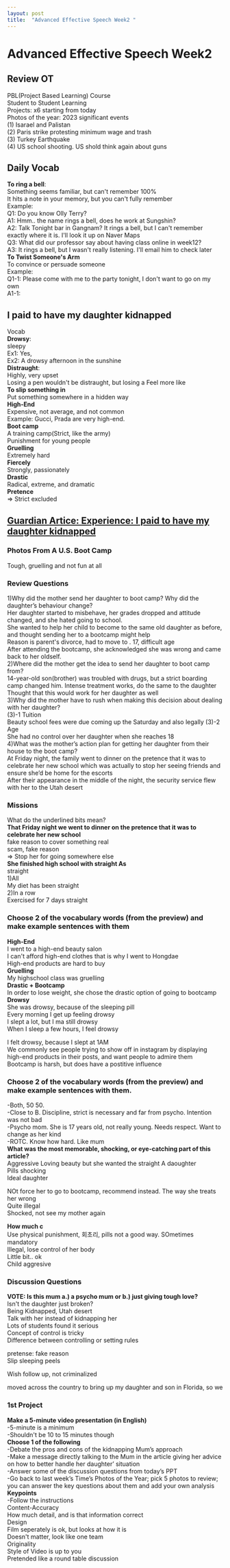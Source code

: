 ```yaml
---
layout: post
title:  "Advanced Effective Speech Week2 "
---
```


# Advanced Effective Speech Week2
## Review OT
PBL(Project Based Learning) Course <br/>
Student to Student Learning <br/>
Projects: x6 starting from today <br/>
Photos of the year: 
2023 significant events <br/>
(1) Isarael and Palistan <br/>
(2) Paris strike protesting minimum wage and trash<br/>
(3) Turkey Earthquake <br/>
(4) US school shooting. US shold think again about guns <br/>

## Daily Vocab
**To ring a bell**: <br/>
Something seems familiar, but can't remember 100% <br/>
It hits a note in your memory, but you can't fully remember <br/>
Example: <br/> 
Q1: Do you know Olly Terry? <br/>
A1: Hmm.. the name rings a bell, does he work at Sungshin? <br/>
A2: Talk Tonight bar in Gangnam? It rings a bell, but I can't remember exactly where it is. I'll look it up on Naver Maps <br/>
Q3: What did our professor say about having class online in week12?  <br/>
A3: It rings a bell, but I wasn't really listening. I'll email him to check later <br/>
**To Twist Someone's Arm** <br/>
To convince or persuade someone <br/>
Example: <br/> 
Q1-1: Please come with me to the party tonight, I don't want to go on my own <br/>
A1-1: 
## I paid to have my daughter kidnapped
Vocab <br/>
**Drowsy**: <br/>
sleepy <br/>
Ex1: Yes, <br/>
Ex2: A drowsy afternoon in the sunshine <br/>
**Distraught**: <br/>
Highly, very upset <br/>
Losing a pen wouldn't be distraught, but losing a Feel more like <br/>
**To slip something in** <br/>
Put something somewhere in a hidden way <br/>
**High-End** <br/>
Expensive, not average, and not common <br/>
Example: Gucci, Prada are very high-end. <br/>
**Boot camp** <br/>
A training camp(Strict, like the army) <br/>
Punishment for young people <br/>
**Gruelling** <br/>
Extremely hard <br/>
**Fiercely** <br/>
Strongly, passionately <br/>
**Drastic** <br/>
Radical, extreme, and dramatic <br/>
**Pretence** <br/>
=> Strict excluded <br/>
## [Guardian Artice: Experience: I paid to have my daughter kidnapped](https://www.theguardian.com/lifeandstyle/2016/mar/25/i-paid-to-have-my-daughter-kidnapped-experience) 
### Photos From A U.S. Boot Camp
Tough, gruelling and not fun at all <br/>
### Review Questions
1)Why did the mother send her daughter to boot camp? Why did the daughter’s behaviour change? <br/>
Her daughter started to misbehave, her grades dropped and attitude changed, and she hated going to school. <br/> 
She wanted to help her child to become to the same old daughter as before, and thought sending her to a bootcamp might help <br/>
Reason is parent's divorce, had to move to . 17, difficult age <br/>
After attending the bootcamp, she acknowledged she was wrong and came back to her oldself. <br/>
2)Where did the mother get the idea to send her daughter to boot camp from? <br/>
14-year-old son(brother) was troubled with drugs, but a strict boarding camp changed him. Intense treatment works, do the same to the daughter <br/>
Thought that this would work for her daughter as well <br/>
3)Why did the mother have to rush when making this decision about dealing with her daughter? <br/>
(3)-1 Tuition <br/>
Beauty school fees were due coming up the Saturday and also legally
(3)-2 Age <br/>
She had no control over her daughter when she reaches 18 <br/>
4)What was the mother’s action plan for getting her daughter from their house to the boot camp?  <br/>
At Friday night, the family went to dinner on the pretence that it was to celebrate her new school which was actually to stop her seeing friends and ensure she’d be home for the escorts  <br/>
After their appearance in the middle of the night, the security service flew with her to the Utah desert  <br/>
### Missions
What do the underlined bits mean? <br/>
**That Friday night we went to dinner on the pretence that it was to celebrate her new school** <br/>
fake reason to cover something real <br/>
scam, fake reason <br/>
=> Stop her for going somewhere else <br/>
**She finished high school with straight As** <br/>
straight <br/>
1)All <br/>
My diet has been straight <br/>
2)In a row <br/>
Exercised for 7 days straight <br/>



### Choose 2 of the vocabulary words (from the preview) and make example sentences with them
**High-End** <br/>
I went to a high-end beauty salon <br/>
I can't afford high-end clothes that is why I went to Hongdae <br/>
High-end products are hard to buy <br/>
**Gruelling** <br/>
My highschool class was gruelling <br/>
**Drastic + Bootcamp** <br/>
In order to lose weight, she chose the drastic option of going to bootcamp <br/>
**Drowsy** <br/>
She was drowsy, because of the sleeping pill <br/>
Every morning I get up feeling drowsy <br/>
I slept a lot, but I ma still drowsy <br/>
When I sleep a few hours, I feel drowsy <br/>


I felt drowsy, because I slept at 1AM <br/>
We commonly see people trying to show off in instagram by displaying high-end products in their posts, and want people to admire them <br/>
Bootcamp is harsh, but does have a postitive influence <br/>

### Choose 2 of the vocabulary words (from the preview) and make example sentences with them.
-Both, 50 50. <br/>
-Close to B. Discipline, strict is necessary and far from psycho. Intention was not bad <br/>
-Psycho mom. She is 17 years old, not really young. Needs respect. Want to change as her kind <br/>
-ROTC. Know how hard. Like mum <br/>
**What was the most memorable, shocking, or eye-catching part of this article?** <br/>
Aggressive Loving beauty but she wanted the straight  A daoughter <br/>
Pills shocking <br/>
Ideal daughter 


NOt force her to go to bootcamp, recommend instead. The way she treats her wrong <br/>
Quite illegal <br/>
Shocked, not see my mother again <br/>

**How much c** <br/>
Use physical punishment, 회초리, pills not a good way. SOmetimes mandatory<br/>
Illegal, lose control of her body <Br/>
Little bit.. ok <br/>
Child aggresive <br/>


### Discussion Questions
**VOTE: Is this mum a.) a psycho mum or b.) just giving tough love?** <br/>
Isn't the daughter just broken? <br/>
Being Kidnapped, Utah desert <br/>
Talk with her instead of kidnapping her <br/>
Lots of students found it serious <br/>
Concept of control is tricky <br/>
Difference between controlling or setting rules <br/>

pretense: fake reason <br/>
Slip sleeping peels <Br/>

Wish follow up, not criminalized <br/>


 moved across the country to bring up my daughter and son in Florida, so we

### 1st Project
**Make a 5-minute video presentation (in English)** <br/>
-5-minute is a minimum <br/>
-Shouldn't be 10 to 15 minutes though <br/>
**Choose 1 of the following** <br/>
-Debate the pros and cons of the kidnapping Mum’s approach <br/>
-Make a message directly talking to the Mum in the article giving her advice on how to better handle her daughter’ situation <br/>
-Answer some of the discussion questions from today’s PPT <br/>
-Go back to last week’s Time’s Photos of the Year; pick 5 photos to review; you can answer the key questions about them and add your own analysis <br/>
**Keypoints** <br/>
-Follow the instructions <br/>
Content-Accuracy <br/>
How much detail, and is that information correct <br/>
Design <br/>
Film seperately is ok, but looks at how it is <br/>
Doesn't matter, look like one team <br/>
Originality <br/>
Style of Video is up to you <br/>
Pretended like a round table discussion <br/>
